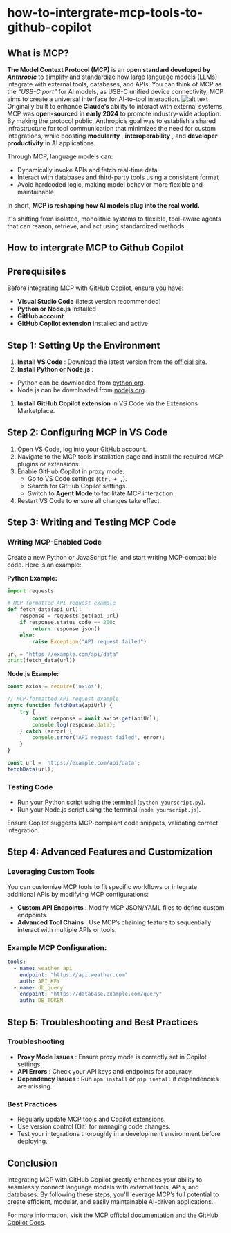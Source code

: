 # how-to-intergrate-mcp-tools-to-github-copilot

## What is MCP?

**The Model Context Protocol (MCP)** is an **open standard developed by *Anthropic*** to simplify and standardize how large language models (LLMs) integrate with external tools, databases, and APIs. You can think of MCP as the *“USB-C port”* for AI models, as USB-C unified device connectivity, MCP aims to create a universal interface for AI-to-tool interaction.
![alt text](image/project_how-to-intergrate-mcp-to-vscode/what-is-mcp.png)
Originally built to enhance **Claude’s** ability to interact with external systems, MCP was **open-sourced in early 2024** to promote industry-wide adoption. By making the protocol public, Anthropic’s goal was to establish a shared infrastructure for tool communication that minimizes the need for custom integrations, while boosting  **modularity** ,  **interoperability** , and **developer productivity** in AI applications.

Through MCP, language models can:

* Dynamically invoke APIs and fetch real-time data
* Interact with databases and third-party tools using a consistent format
* Avoid hardcoded logic, making model behavior more flexible and maintainable

In short, **MCP is reshaping how AI models plug into the real world.**

It's shifting from isolated, monolithic systems to flexible, tool-aware agents that can reason, retrieve, and act using standardized methods.

## How to intergrate MCP to Github Copilot

## Prerequisites

Before integrating MCP with GitHub Copilot, ensure you have:

* **Visual Studio Code** (latest version recommended)
* **Python or Node.js** installed
* **GitHub account**
* **GitHub Copilot extension** installed and active

## Step 1: Setting Up the Environment

1. **Install VS Code** : Download the latest version from the [official site](https://code.visualstudio.com/).
2. **Install Python or Node.js** :

* Python can be downloaded from [python.org](https://www.python.org/downloads/).
* Node.js can be downloaded from [nodejs.org](https://nodejs.org/).

1. **Install GitHub Copilot extension** in VS Code via the Extensions Marketplace.

## Step 2: Configuring MCP in VS Code

1. Open VS Code, log into your GitHub account.
2. Navigate to the MCP tools installation page and install the required MCP plugins or extensions.
3. Enable GitHub Copilot in proxy mode:
   * Go to VS Code settings (`Ctrl + ,`).
   * Search for GitHub Copilot settings.
   * Switch to **Agent** **Mode** to facilitate MCP interaction.
4. Restart VS Code to ensure all changes take effect.

## Step 3: Writing and Testing MCP Code

### Writing MCP-Enabled Code

Create a new Python or JavaScript file, and start writing MCP-compatible code. Here is an example:

**Python Example:**

```python
import requests

# MCP-formatted API request example
def fetch_data(api_url):
    response = requests.get(api_url)
    if response.status_code == 200:
        return response.json()
    else:
        raise Exception("API request failed")

url = "https://example.com/api/data"
print(fetch_data(url))
```

**Node.js Example:**

```javascript
const axios = require('axios');

// MCP-formatted API request example
async function fetchData(apiUrl) {
    try {
        const response = await axios.get(apiUrl);
        console.log(response.data);
    } catch (error) {
        console.error("API request failed", error);
    }
}

const url = 'https://example.com/api/data';
fetchData(url);
```

### Testing Code

* Run your Python script using the terminal (`python yourscript.py`).
* Run your Node.js script using the terminal (`node yourscript.js`).

Ensure Copilot suggests MCP-compliant code snippets, validating correct integration.

## Step 4: Advanced Features and Customization

### Leveraging Custom Tools

You can customize MCP tools to fit specific workflows or integrate additional APIs by modifying MCP configurations:

* **Custom API Endpoints** : Modify MCP JSON/YAML files to define custom endpoints.
* **Advanced Tool Chains** : Use MCP’s chaining feature to sequentially interact with multiple APIs or tools.

### Example MCP Configuration:

```yaml
tools:
  - name: weather_api
    endpoint: "https://api.weather.com"
    auth: API_KEY
  - name: db_query
    endpoint: "https://database.example.com/query"
    auth: DB_TOKEN
```

## Step 5: Troubleshooting and Best Practices

### Troubleshooting

* **Proxy Mode Issues** : Ensure proxy mode is correctly set in Copilot settings.
* **API Errors** : Check your API keys and endpoints for accuracy.
* **Dependency Issues** : Run `npm install` or `pip install` if dependencies are missing.

### Best Practices

* Regularly update MCP tools and Copilot extensions.
* Use version control (Git) for managing code changes.
* Test your integrations thoroughly in a development environment before deploying.

## Conclusion

Integrating MCP with GitHub Copilot greatly enhances your ability to seamlessly connect language models with external tools, APIs, and databases. By following these steps, you'll leverage MCP’s full potential to create efficient, modular, and easily maintainable AI-driven applications.

For more information, visit the [MCP official documentation](https://github.com/anthropic/mcp-docs) and the [GitHub Copilot Docs](https://docs.github.com/copilot).
